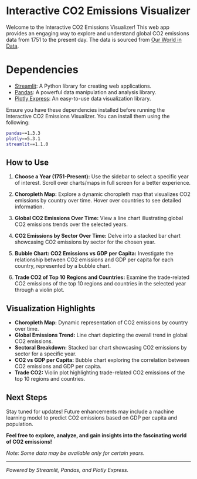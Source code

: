 # Interactive CO2 Emissions Visualizer

Welcome to the Interactive CO2 Emissions Visualizer! This web app provides an engaging way to explore and understand global CO2 emissions data from 1751 to the present day. The data is sourced from [Our World in Data](https://ourworldindata.org/co2-and-other-greenhouse-gas-emissions).

# Dependencies

- [Streamlit](https://streamlit.io/): A Python library for creating web applications.
- [Pandas](https://pandas.pydata.org/): A powerful data manipulation and analysis library.
- [Plotly Express](https://plotly.com/python/plotly-express/): An easy-to-use data visualization library.

Ensure you have these dependencies installed before running the Interactive CO2 Emissions Visualizer. You can install them using the following:

```bash
pandas==1.3.3
plotly==5.3.1
streamlit==1.1.0
```

## How to Use

1. **Choose a Year (1751-Present):** Use the sidebar to select a specific year of interest. Scroll over charts/maps in full screen for a better experience.

2. **Choropleth Map:** Explore a dynamic choropleth map that visualizes CO2 emissions by country over time. Hover over countries to see detailed information.

3. **Global CO2 Emissions Over Time:** View a line chart illustrating global CO2 emissions trends over the selected years.

4. **CO2 Emissions by Sector Over Time:** Delve into a stacked bar chart showcasing CO2 emissions by sector for the chosen year.

5. **Bubble Chart: CO2 Emissions vs GDP per Capita:** Investigate the relationship between CO2 emissions and GDP per capita for each country, represented by a bubble chart.

6. **Trade CO2 of Top 10 Regions and Countries:** Examine the trade-related CO2 emissions of the top 10 regions and countries in the selected year through a violin plot.

## Visualization Highlights

- **Choropleth Map:** Dynamic representation of CO2 emissions by country over time.
- **Global Emissions Trend:** Line chart depicting the overall trend in global CO2 emissions.
- **Sectoral Breakdown:** Stacked bar chart showcasing CO2 emissions by sector for a specific year.
- **CO2 vs GDP per Capita:** Bubble chart exploring the correlation between CO2 emissions and GDP per capita.
- **Trade CO2:** Violin plot highlighting trade-related CO2 emissions of the top 10 regions and countries.

## Next Steps

Stay tuned for updates! Future enhancements may include a machine learning model to predict CO2 emissions based on GDP per capita and population.

**Feel free to explore, analyze, and gain insights into the fascinating world of CO2 emissions!**

*Note: Some data may be available only for certain years.*

---
*Powered by Streamlit, Pandas, and Plotly Express.*
